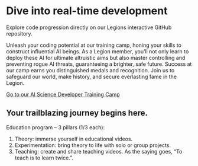 # Dive into real-time development 
Explore code progression directly on our Legions interactive GitHub repository.

Unleash your coding potential at our training camp, honing your skills to construct influential AI beings. As a Legion member, you’ll not only learn to deploy these AI for ultimate altruistic aims but also master controlling and preventing rogue AI threats, guaranteeing a brighter, safe future. Success at our camp earns you distinguished medals and recognition. Join us to safeguard our world, make history, and secure everlasting fame in the Legion.


[Go to our AI Science Developer Training Camp](https://aga.vision/training-camp)

Your trailblazing journey begins here.
---

Education program – 3 pillars (1/3 each):

1. Theory: immerse yourself in educational videos.
2. Experimentation: bring theory to life with solo or group projects.
3. Teaching: create and share teaching videos. As the saying goes, “To teach is to learn twice.”.
